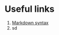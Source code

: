 # Useful links

1. [Markdown syntax](https://github.com/adam-p/markdown-here/wiki/Markdown-Cheatsheet)
2. sd
